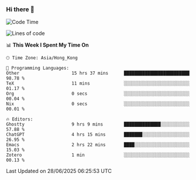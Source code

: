 ### Hi there 👋

<!--
**nicehiro/nicehiro** is a ✨ _special_ ✨ repository because its `README.md` (this file) appears on your GitHub profile.

Here are some ideas to get you started:

- 🔭 I’m currently working on ...
- 🌱 I’m currently learning ...
- 👯 I’m looking to collaborate on ...
- 🤔 I’m looking for help with ...
- 💬 Ask me about ...
- 📫 How to reach me: ...
- 😄 Pronouns: ...
- ⚡ Fun fact: ...
-->

<!--START_SECTION:waka-->
![Code Time](http://img.shields.io/badge/Code%20Time-758%20hrs%2029%20mins-blue)

![Lines of code](https://img.shields.io/badge/From%20Hello%20World%20I%27ve%20Written-1.7%20million%20lines%20of%20code-blue)

📊 **This Week I Spent My Time On** 

```text
🕑︎ Time Zone: Asia/Hong_Kong

💬 Programming Languages: 
Other                    15 hrs 37 mins      █████████████████████████   98.78 % 
TeX                      11 mins             ░░░░░░░░░░░░░░░░░░░░░░░░░   01.17 % 
Org                      0 secs              ░░░░░░░░░░░░░░░░░░░░░░░░░   00.04 % 
Nix                      0 secs              ░░░░░░░░░░░░░░░░░░░░░░░░░   00.01 % 

🔥 Editors: 
Ghostty                  9 hrs 9 mins        ██████████████░░░░░░░░░░░   57.88 % 
ChatGPT                  4 hrs 15 mins       ███████░░░░░░░░░░░░░░░░░░   26.95 % 
Emacs                    2 hrs 22 mins       ████░░░░░░░░░░░░░░░░░░░░░   15.03 % 
Zotero                   1 min               ░░░░░░░░░░░░░░░░░░░░░░░░░   00.13 % 
```


 Last Updated on 28/06/2025 06:25:53 UTC
<!--END_SECTION:waka-->
